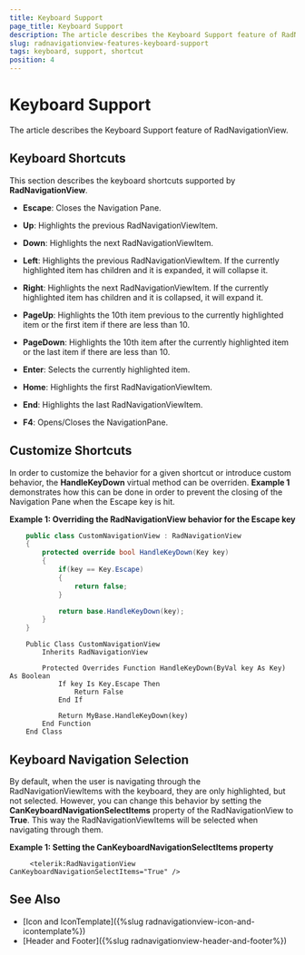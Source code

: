 ```yaml
---
title: Keyboard Support
page_title: Keyboard Support
description: The article describes the Keyboard Support feature of RadNavigationView.
slug: radnavigationview-features-keyboard-support
tags: keyboard, support, shortcut
position: 4
---
```


# Keyboard Support

The article describes the Keyboard Support feature of RadNavigationView.

## Keyboard Shortcuts

This section describes the keyboard shortcuts supported by __RadNavigationView__.

* __Escape__: Closes the Navigation Pane.

* __Up__: Highlights the previous RadNavigationViewItem.

* __Down__: Highlights the next RadNavigationViewItem.

* __Left__: Highlights the previous RadNavigationViewItem. If the currently highlighted item has children and it is expanded, it will collapse it.

* __Right__: Highlights the next RadNavigationViewItem. If the currently highlighted item has children and it is collapsed, it will expand it.

* __PageUp__: Highlights the 10th item previous to the currently highlighted item or the first item if there are less than 10.

* __PageDown__: Highlights the 10th item after the currently highlighted item or the last item if there are less than 10.

* __Enter__: Selects the currently highlighted item.

* __Home__: Highlights the first RadNavigationViewItem.

* __End__: Highlights the last RadNavigationViewItem.

* __F4__: Opens/Closes the NavigationPane.

## Customize Shortcuts

In order to customize the behavior for a given shortcut or introduce custom behavior, the __HandleKeyDown__ virtual method can be overriden. __Example 1__ demonstrates how this can be done in order to prevent the closing of the Navigation Pane when the Escape key is hit.

__Example 1: Overriding the RadNavigationView behavior for the Escape key__

```C#
	public class CustomNavigationView : RadNavigationView
    {
        protected override bool HandleKeyDown(Key key)
        {
            if(key == Key.Escape)
            {
                return false;
            }

            return base.HandleKeyDown(key);
        }
    }
```
```VB.NET
	Public Class CustomNavigationView
	    Inherits RadNavigationView

		Protected Overrides Function HandleKeyDown(ByVal key As Key) As Boolean
			If key Is Key.Escape Then
				Return False
			End If

			Return MyBase.HandleKeyDown(key)
		End Function
    End Class
```

## Keyboard Navigation Selection

By default, when the user is navigating through the RadNavigationViewItems with the keyboard, they are only highlighted, but not selected. However, you can change this behavior by setting the __CanKeyboardNavigationSelectItems__ property of the RadNavigationView to __True__. This way the RadNavigationViewItems will be selected when navigating through them.

__Example 1: Setting the CanKeyboardNavigationSelectItems property__
```XAML
	 <telerik:RadNavigationView CanKeyboardNavigationSelectItems="True" />
```

## See Also

* [Icon and IconTemplate]({%slug radnavigationview-icon-and-icontemplate%})
* [Header and Footer]({%slug radnavigationview-header-and-footer%})